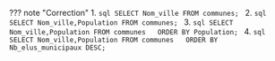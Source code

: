 ??? note "Correction"
    1.
    ```sql
    SELECT Nom_ville
    FROM communes;
    ```
    2.
    ```sql
    SELECT Nom_ville,Population
    FROM communes;
    ```
    3.
    ```sql
    SELECT Nom_ville,Population
    FROM communes  
    ORDER BY Population;
    ```
    4.
    ```sql
    SELECT Nom_ville,Population
    FROM communes  
    ORDER BY Nb_elus_municipaux DESC;
    ```